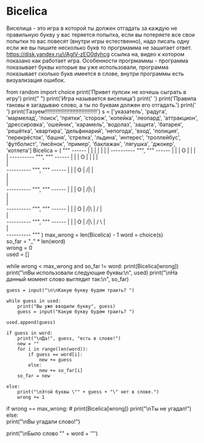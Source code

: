 # Bicelica
Виселица - это игра в которой ты должен отгадать за каждую не правильную букву у вас теряется попытка, если вы потеряете все свои попытки то вас повесят (внутри игры естественно), надо писать одну если же вы пишите несколько букв то прогрмамма не зашитает ответ.
https://disk.yandex.ru/i/AglV-zEO0dyhcg ссылка на, видео к котором показано как работает игра.
Особенности прогрмаммы - программа показывает буквы которые вы уже использовали, программа показывает сколько букв имеется в слове, внутри программы есть визуализация ошибок.

from random import choice
print('Привет пупсик не хочешь сыграть в игру')
print("   ")
print('Игра называется виселица')
print('     ')
print('Правила таковы я загадываю слово, а ты по буквам должен его отгадать.')
print('       ')
print('Газуем!!!!!!!!!!!!!!!!!!!!!!!!!!!!!!!!!!')
s = ['указатель', 'радуга', 'мармелад', 'поиск', 'прятки', 'сторож', 'копейка', 'леопард', 'аттракцион', 'дрессировка', 'ошейник', 'карамель', 'водолаз', 'защита', 'батарея', 'решётка', 'квартира', 'дельфинарий', 'непогода', 'вход', 'полиция', 'перекрёсток', 'башня', 'стрелка', 'льдина', 'интерес', 'троллейбус', 'футболист', 'лисёнок', 'пример', 'баклажан', 'лягушка', 'джокер', 'котлета']
Bicelica = (
    """
     ------
     |    |
     |
     |
     |
     |
     |
    ----------
    """,
    """
     ------
     |    |
     |    O
     |
     |
     |
     |
    ----------
    """,
    """
     ------
     |    |
     |    O
     |    |
     | 
     |   
     |    
    ----------
    """,
    """
     ------
     |    |
     |    O
     |   /|
     |   
     |   
     |   
    ----------
    """,
    """
     ------
     |    |
     |    O
     |   /|\\
     |   
     |   
     |     
    ----------
    """,
    """
     ------
     |    |
     |    O
     |   /|\\
     |   /
     |   
     |    
    ----------
    """,
    """
     ------
     |    |
     |    O
     |   /|\\
     |   / \\
     |   
     |   
    ----------
    """
)
max_wrong = len(Bicelica) - 1
word = choice(s)  
so_far = "_" * len(word)  
wrong = 0  
used = []  

while wrong < max_wrong and so_far != word:
    print(Bicelica[wrong])  
    print("\nВы использовали следующие буквы:\n", used)
    print("\nНа данный момент слово выглядит так:\n", so_far)

    guess = input("\n\nКакую букву будем траить? ")  

    while guess in used:
        print("Вы уже вводили букву", guess) 
        guess = input("Какую букву будем траить? ")  

    used.append(guess)  

    if guess in word:  
        print("\nДа!", guess, "есть в слове!")
        new = ""
        for i in range(len(word)):  
            if guess == word[i]:
                new += guess
            else:
                new += so_far[i]
        so_far = new

    else:
        print("\nЭтой буквы \"" + guess + "\" нет в слове.")  
        wrong += 1

if wrong == max_wrong:  # 
    print(Bicelica[wrong])
    print("\nТы не угадал!")
else:  
    print("\nВы угадали слово!")

print("\nБыло слово \"" + word + '\"')







